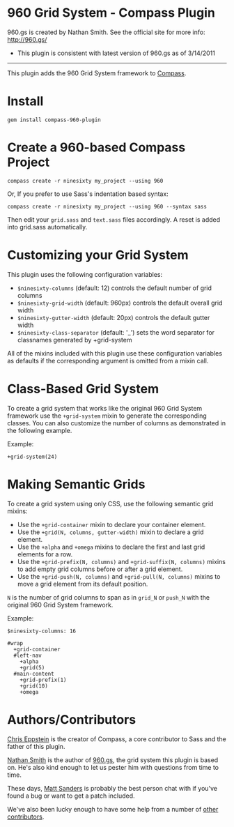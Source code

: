 960 Grid System - Compass Plugin
================================

960.gs is created by Nathan Smith. See the official site for more info: <http://960.gs/>

* This plugin is consistent with latest version of 960.gs as of 3/14/2011

---------

This plugin adds the 960 Grid System framework to [Compass](http://compass-style.org/).

Install
=======

    gem install compass-960-plugin

Create a 960-based Compass Project
==================================

    compass create -r ninesixty my_project --using 960

Or, If you prefer to use Sass's indentation based syntax:

    compass create -r ninesixty my_project --using 960 --syntax sass

Then edit your `grid.sass` and `text.sass` files accordingly. A reset is added into grid.sass automatically.

Customizing your Grid System
============================

This plugin uses the following configuration variables:

* `$ninesixty-columns` (default: 12) controls the default number of grid columns
* `$ninesixty-grid-width` (default: 960px) controls the default overall grid width
* `$ninesixty-gutter-width` (default: 20px) controls the default gutter width
* `$ninesixty-class-separator` (default: '_') sets the word separator for classnames generated by +grid-system

All of the mixins included with this plugin use these configuration variables
as defaults if the corresponding argument is omitted from a mixin call.

Class-Based Grid System
=======================

To create a grid system that works like the original 960 Grid System framework
use the `+grid-system` mixin to generate the corresponding classes. You can
also customize the number of columns as demonstrated in the following example.

Example:

    +grid-system(24)

Making Semantic Grids
=====================

To create a grid system using only CSS, use the following semantic grid mixins:

* Use the `+grid-container` mixin to declare your container element.
* Use the `+grid(N, columns, gutter-width)` mixin to declare a grid element.
* Use the `+alpha` and `+omega` mixins to declare the first and last grid elements for a row.
* Use the `+grid-prefix(N, columns)` and `+grid-suffix(N, columns)` mixins to add empty grid columns before or after a grid element.
* Use the `+grid-push(N, columns)` and `+grid-pull(N, columns)` mixins to move a grid element from its default position.

`N` is the number of grid columns to span as in `grid_N` or `push_N` with the original 960 Grid System framework.

Example:

    $ninesixty-columns: 16

    #wrap
      +grid-container
      #left-nav
        +alpha
        +grid(5)
      #main-content
        +grid-prefix(1)
        +grid(10)
        +omega

Authors/Contributors
====================

[Chris Eppstein](http://chriseppstein.github.com/) is the creator of Compass, a core contributor to Sass and the father of this plugin.

[Nathan Smith](http://sonspring.com/) is the author of [960.gs](http://960.gs/), the grid system this plugin is based on. He's also kind enough to let us pester him with questions from time to time.

These days, [Matt Sanders](https://github.com/mattsa) is probably the best person chat with if you've found a bug or want to get a patch included.

We've also been lucky enough to have some help from a number of [other contributors](https://github.com/chriseppstein/compass-960-plugin/contributors).